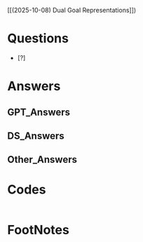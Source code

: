 [[(2025-10-08) Dual Goal Representations]])

# Questions

- [?] 


# Answers

## GPT_Answers


## DS_Answers


## Other_Answers


# Codes

```python

```


# FootNotes
